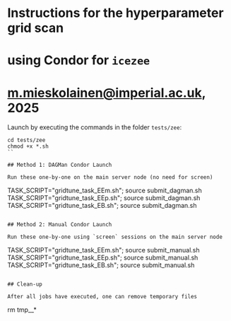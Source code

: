 # Instructions for the hyperparameter grid scan
# using Condor for `icezee`
#
# m.mieskolainen@imperial.ac.uk, 2025

Launch by executing the commands in the folder `tests/zee`:

```
cd tests/zee
chmod +x *.sh
``

## Method 1: DAGMan Condor Launch

Run these one-by-one on the main server node (no need for screen)

```
TASK_SCRIPT="gridtune_task_EEm.sh"; source submit_dagman.sh
TASK_SCRIPT="gridtune_task_EEp.sh"; source submit_dagman.sh
TASK_SCRIPT="gridtune_task_EB.sh";  source submit_dagman.sh
```

## Method 2: Manual Condor Launch

Run these one-by-one using `screen` sessions on the main server node

```
TASK_SCRIPT="gridtune_task_EEm.sh"; source submit_manual.sh
TASK_SCRIPT="gridtune_task_EEp.sh"; source submit_manual.sh
TASK_SCRIPT="gridtune_task_EB.sh";  source submit_manual.sh
```

## Clean-up

After all jobs have executed, one can remove temporary files

```
rm tmp__*
```
